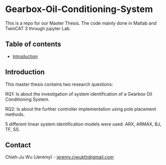 # Gearbox-Oil-Conditioning-System
This is a repo for our Master Thesis. The code mainly done in Matlab and TwinCAT 3 through jupyter Lab.


## Table of contents

<!--ts-->
   * [Introduction](#Introduction)

<!--te-->

<!-- ABOUT THE PROJECT -->
## Introduction
This master thesis contains two research questions:

RQ1: Is about the investigation of system identification of a Gearbox Oil Conditioning System.

RQ2: Is about the further controller implementation using pole placement methods.

5 different linear system identification models were used: ARX, ARMAX, BJ, TF, SS.


<!-- CONTACT -->
## Contact

Chieh-Ju Wu (Jeremy) - jeremy.cjwukth@gmail.com
